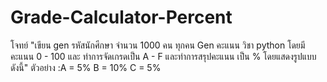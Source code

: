 # Grade-Calculator-Percent
โจทย์ "เขียน gen รหัสนักศีกษา จำนวน 1000 คน ทุกคน Gen คะแนน วิชา python โดยมีคะแนน 0 - 100  และ ทำการจัดเกรดเป็น  A - F และทำการสรุปคะแนน เป็น % โดยแสดงรูปแบบดังนี้"
ตัวอย่าง :A = 5%
        B = 10%
        C = 5%